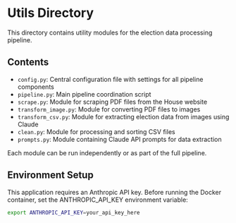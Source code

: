 # Utils Directory

This directory contains utility modules for the election data processing pipeline.

## Contents

- `config.py`: Central configuration file with settings for all pipeline components
- `pipeline.py`: Main pipeline coordination script
- `scrape.py`: Module for scraping PDF files from the House website
- `transform_image.py`: Module for converting PDF files to images
- `transform_csv.py`: Module for extracting election data from images using Claude
- `clean.py`: Module for processing and sorting CSV files
- `prompts.py`: Module containing Claude API prompts for data extraction

Each module can be run independently or as part of the full pipeline.

## Environment Setup

This application requires an Anthropic API key. Before running the Docker container, set the ANTHROPIC_API_KEY environment variable:

```bash
export ANTHROPIC_API_KEY=your_api_key_here
